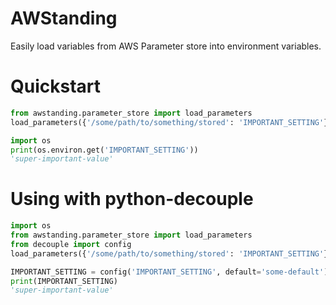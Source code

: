 # AWStanding
Easily load variables from AWS Parameter store into environment variables.

# Quickstart
```python
from awstanding.parameter_store import load_parameters
load_parameters({'/some/path/to/something/stored': 'IMPORTANT_SETTING'})

import os
print(os.environ.get('IMPORTANT_SETTING'))
'super-important-value'
```

# Using with python-decouple
```python
import os
from awstanding.parameter_store import load_parameters
from decouple import config
load_parameters({'/some/path/to/something/stored': 'IMPORTANT_SETTING'})

IMPORTANT_SETTING = config('IMPORTANT_SETTING', default='some-default')
print(IMPORTANT_SETTING)
'super-important-value'
```
